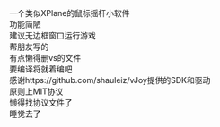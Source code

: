 一个类似XPlane的鼠标摇杆小软件  
功能简陋  
建议无边框窗口运行游戏  
帮朋友写的  
有点懒得删vs的文件  
要编译将就着编吧  
感谢https://github.com/shauleiz/vJoy提供的SDK和驱动  
原则上MIT协议  
懒得找协议文件了  
睡觉去了

